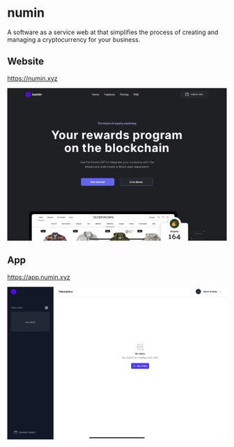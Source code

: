 # numin

A software as a service web at that simplifies the process of creating and managing a cryptocurrency for your business.

## Website

https://numin.xyz

![Map](https://github.com/mvrahas/numin/blob/main/website.jpg)

## App

https://app.numin.xyz

![Map](https://github.com/mvrahas/numin/blob/main/app.jpg)
